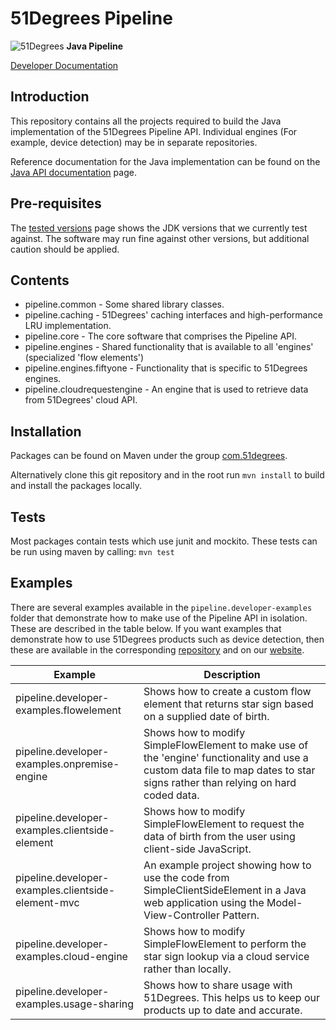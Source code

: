 # 51Degrees Pipeline

![51Degrees](https://51degrees.com/DesktopModules/FiftyOne/Distributor/Logo.ashx?utm_source=github&utm_medium=repository&utm_content=readme_main&utm_campaign=node-open-source "Data rewards the curious") **Java Pipeline**

[Developer Documentation](https://51degrees.com/pipeline-java/index.html?utm_source=github&utm_medium=repository&utm_content=documentation&utm_campaign=java-open-source "developer documentation")

## Introduction
This repository contains all the projects required to build the Java implementation of the 51Degrees Pipeline API.
Individual engines (For example, device detection) may be in separate repositories.

Reference documentation for the Java implementation can be found on the
[Java API documentation](https://51degrees.com/pipeline-java/index.html) page.

## Pre-requisites

The [tested versions](https://51degrees.com/documentation/_info__tested_versions.html) page shows 
the JDK versions that we currently test against. The software may run fine against other versions, 
but additional caution should be applied.

## Contents

- pipeline.common - Some shared library classes.
- pipeline.caching - 51Degrees' caching interfaces and high-performance LRU implementation.
- pipeline.core - The core software that comprises the Pipeline API. 
- pipeline.engines - Shared functionality that is available to all 'engines' (specialized 'flow elements')
- pipeline.engines.fiftyone - Functionality that is specific to 51Degrees engines.
- pipeline.cloudrequestengine - An engine that is used to retrieve data from 51Degrees' cloud API.

## Installation

Packages can be found on Maven under the group [com.51degrees](https://mvnrepository.com/artifact/com.51degrees).

Alternatively clone this git repository and in the root run `mvn install` to build and install the packages locally.

## Tests

Most packages contain tests which use junit and mockito. These tests can be run using maven by calling: `mvn test`

## Examples

There are several examples available in the `pipeline.developer-examples` folder that demonstrate 
how to make use of the Pipeline API in isolation. These are described in the table below.
If you want examples that demonstrate how to use 51Degrees products such as device detection, 
then these are available in the corresponding [repository](https://github.com/51Degrees/device-detection-java) 
and on our [website](http://51degrees.com/documentation/_examples__device_detection__index.html).

| Example                                            | Description |
|----------------------------------------------------|-------------|
| pipeline.developer-examples.flowelement            | Shows how to create a custom flow element that returns star sign based on a supplied date of birth. |
| pipeline.developer-examples.onpremise-engine       | Shows how to modify SimpleFlowElement to make use of the 'engine' functionality and use a custom data file to map dates to star signs rather than relying on hard coded data. |
| pipeline.developer-examples.clientside-element     | Shows how to modify SimpleFlowElement to request the data of birth from the user using client-side JavaScript. |
| pipeline.developer-examples.clientside-element-mvc | An example project showing how to use the code from SimpleClientSideElement in a Java web application using the Model-View-Controller Pattern. |
| pipeline.developer-examples.cloud-engine           | Shows how to modify SimpleFlowElement to perform the star sign lookup via a cloud service rather than locally. |
| pipeline.developer-examples.usage-sharing          | Shows how to share usage with 51Degrees. This helps us to keep our products up to date and accurate. |





